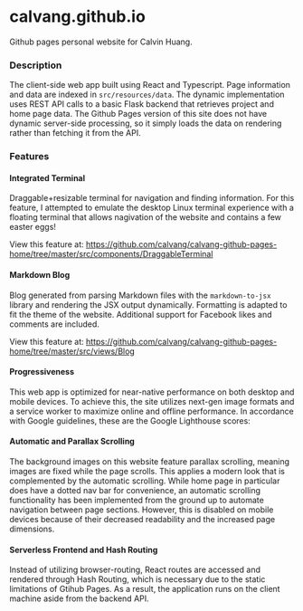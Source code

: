 # calvang.github.io

Github pages personal website for Calvin Huang.

### Description

The client-side web app built using React and Typescript. Page information and data are indexed in `src/resources/data`.
The dynamic implementation uses REST API calls to a basic Flask backend that retrieves project and home page data. The Github Pages version of this site does not have dynamic server-side processing, so it simply loads the data on rendering rather than fetching it from the API.

### Features

#### Integrated Terminal

Draggable+resizable terminal for navigation and finding information. For this feature, I attempted to emulate the desktop Linux terminal experience with a floating terminal that allows nagivation of the website and contains a few easter eggs!

View this feature at: https://github.com/calvang/calvang-github-pages-home/tree/master/src/components/DraggableTerminal

#### Markdown Blog

Blog generated from parsing Markdown files with the `markdown-to-jsx` library and rendering the JSX output dynamically. Formatting is adapted to fit the theme of the website. Additional support for Facebook likes and comments are included.

View this feature at: https://github.com/calvang/calvang-github-pages-home/tree/master/src/views/Blog

#### Progressiveness

This web app is optimized for near-native performance on both desktop and mobile devices.
To achieve this, the site utilizes next-gen image formats and a service worker to maximize online and offline performance.
In accordance with Google guidelines, these are the Google Lighthouse scores: 

#### Automatic and Parallax Scrolling

The background images on this website feature parallax scrolling, meaning images are fixed while the page scrolls.
This applies a modern look that is complemented by the automatic scrolling. While home page in particular does have a dotted nav bar for convenience, an automatic scrolling functionality has been implemented from the ground up to automate navigation between page sections.
However, this is disabled on mobile devices because of their decreased readability and the increased page dimensions.

#### Serverless Frontend and Hash Routing

Instead of utilizing browser-routing, React routes are accessed and rendered through Hash Routing, which is necessary due to the static limitations of Gtihub Pages.
As a result, the application runs on the client machine aside from the backend API.
